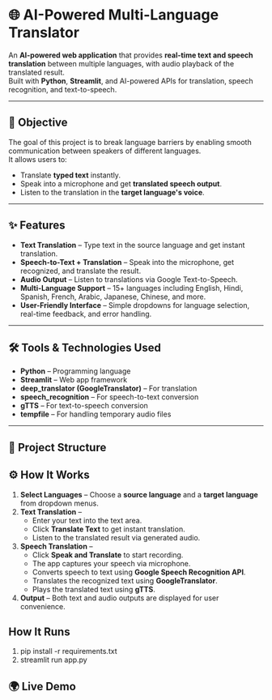 # 🌐 AI-Powered Multi-Language Translator

An **AI-powered web application** that provides **real-time text and speech translation** between multiple languages, with audio playback of the translated result.  
Built with **Python**, **Streamlit**, and AI-powered APIs for translation, speech recognition, and text-to-speech.

---

## 🚀 Objective
The goal of this project is to break language barriers by enabling smooth communication between speakers of different languages.  
It allows users to:
- Translate **typed text** instantly.
- Speak into a microphone and get **translated speech output**.
- Listen to the translation in the **target language's voice**.

---

## ✨ Features
- **Text Translation** – Type text in the source language and get instant translation.
- **Speech-to-Text + Translation** – Speak into the microphone, get recognized, and translate the result.
- **Audio Output** – Listen to translations via Google Text-to-Speech.
- **Multi-Language Support** – 15+ languages including English, Hindi, Spanish, French, Arabic, Japanese, Chinese, and more.
- **User-Friendly Interface** – Simple dropdowns for language selection, real-time feedback, and error handling.

---

## 🛠️ Tools & Technologies Used
- **Python** – Programming language
- **Streamlit** – Web app framework
- **deep_translator (GoogleTranslator)** – For translation
- **speech_recognition** – For speech-to-text conversion
- **gTTS** – For text-to-speech conversion
- **tempfile** – For handling temporary audio files

---

## 📂 Project Structure

## ⚙️ How It Works
1. **Select Languages** – Choose a **source language** and a **target language** from dropdown menus.
2. **Text Translation** –  
   - Enter your text into the text area.  
   - Click **Translate Text** to get instant translation.  
   - Listen to the translated result via generated audio.
3. **Speech Translation** –  
   - Click **Speak and Translate** to start recording.  
   - The app captures your speech via microphone.  
   - Converts speech to text using **Google Speech Recognition API**.  
   - Translates the recognized text using **GoogleTranslator**.  
   - Plays the translated text using **gTTS**.
4. **Output** – Both text and audio outputs are displayed for user convenience.

##  How It Runs
1. pip install -r requirements.txt
2. streamlit run app.py

## 🌍 Live Demo
